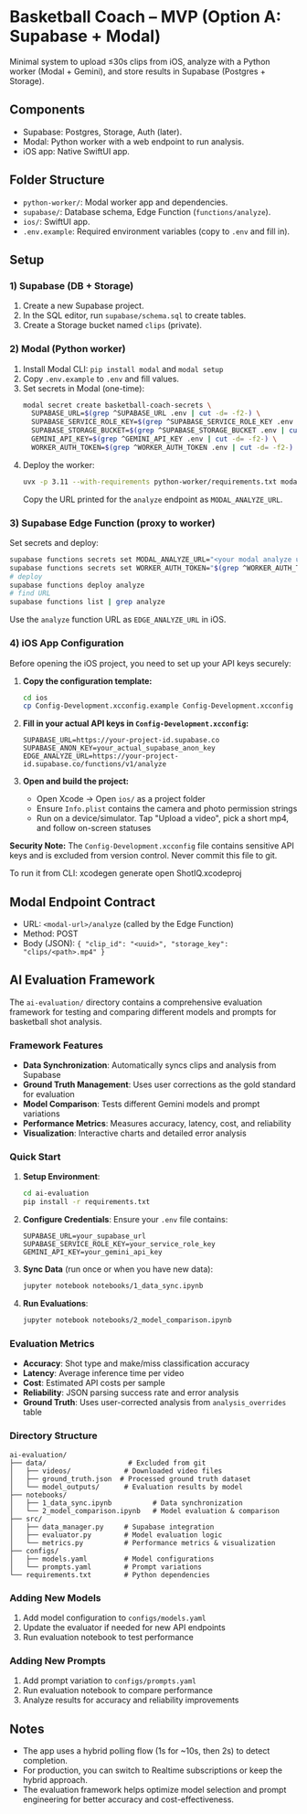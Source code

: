 # Basketball Coach – MVP (Option A: Supabase + Modal)

Minimal system to upload ≤30s clips from iOS, analyze with a Python worker (Modal + Gemini), and store results in Supabase (Postgres + Storage).

## Components
- Supabase: Postgres, Storage, Auth (later).
- Modal: Python worker with a web endpoint to run analysis.
- iOS app: Native SwiftUI app.

## Folder Structure
- `python-worker/`: Modal worker app and dependencies.
- `supabase/`: Database schema, Edge Function (`functions/analyze`).
- `ios/`: SwiftUI app.
- `.env.example`: Required environment variables (copy to `.env` and fill in).

## Setup

### 1) Supabase (DB + Storage)
1. Create a new Supabase project.
2. In the SQL editor, run `supabase/schema.sql` to create tables.
3. Create a Storage bucket named `clips` (private).

### 2) Modal (Python worker)
1. Install Modal CLI: `pip install modal` and `modal setup`
2. Copy `.env.example` to `.env` and fill values.
3. Set secrets in Modal (one-time):
   ```bash
   modal secret create basketball-coach-secrets \
     SUPABASE_URL=$(grep ^SUPABASE_URL .env | cut -d= -f2-) \
     SUPABASE_SERVICE_ROLE_KEY=$(grep ^SUPABASE_SERVICE_ROLE_KEY .env | cut -d= -f2-) \
     SUPABASE_STORAGE_BUCKET=$(grep ^SUPABASE_STORAGE_BUCKET .env | cut -d= -f2-) \
     GEMINI_API_KEY=$(grep ^GEMINI_API_KEY .env | cut -d= -f2-) \
     WORKER_AUTH_TOKEN=$(grep ^WORKER_AUTH_TOKEN .env | cut -d= -f2-)
   ```
4. Deploy the worker:
   ```bash
   uvx -p 3.11 --with-requirements python-worker/requirements.txt modal deploy python-worker/modal_app.py
   ```
   Copy the URL printed for the `analyze` endpoint as `MODAL_ANALYZE_URL`.

### 3) Supabase Edge Function (proxy to worker)
Set secrets and deploy:
```bash
supabase functions secrets set MODAL_ANALYZE_URL="<your modal analyze url>"
supabase functions secrets set WORKER_AUTH_TOKEN="$(grep ^WORKER_AUTH_TOKEN .env | cut -d= -f2-)"
# deploy
supabase functions deploy analyze
# find URL
supabase functions list | grep analyze
```
Use the `analyze` function URL as `EDGE_ANALYZE_URL` in iOS.

### 4) iOS App Configuration
Before opening the iOS project, you need to set up your API keys securely:

1. **Copy the configuration template:**
   ```bash
   cd ios
   cp Config-Development.xcconfig.example Config-Development.xcconfig
   ```

2. **Fill in your actual API keys in `Config-Development.xcconfig`:**
   ```
   SUPABASE_URL=https://your-project-id.supabase.co
   SUPABASE_ANON_KEY=your_actual_supabase_anon_key
   EDGE_ANALYZE_URL=https://your-project-id.supabase.co/functions/v1/analyze
   ```

3. **Open and build the project:**
   - Open Xcode → Open `ios/` as a project folder
   - Ensure `Info.plist` contains the camera and photo permission strings
   - Run on a device/simulator. Tap "Upload a video", pick a short mp4, and follow on-screen statuses

**Security Note:** The `Config-Development.xcconfig` file contains sensitive API keys and is excluded from version control. Never commit this file to git.

To run it from CLI:
xcodegen generate
open ShotIQ.xcodeproj

## Modal Endpoint Contract
- URL: `<modal-url>/analyze` (called by the Edge Function)
- Method: POST
- Body (JSON): `{ "clip_id": "<uuid>", "storage_key": "clips/<path>.mp4" }`

## AI Evaluation Framework

The `ai-evaluation/` directory contains a comprehensive evaluation framework for testing and comparing different models and prompts for basketball shot analysis.

### Framework Features

- **Data Synchronization**: Automatically syncs clips and analysis from Supabase
- **Ground Truth Management**: Uses user corrections as the gold standard for evaluation
- **Model Comparison**: Tests different Gemini models and prompt variations
- **Performance Metrics**: Measures accuracy, latency, cost, and reliability
- **Visualization**: Interactive charts and detailed error analysis

### Quick Start

1. **Setup Environment**:
   ```bash
   cd ai-evaluation
   pip install -r requirements.txt
   ```

2. **Configure Credentials**: Ensure your `.env` file contains:
   ```
   SUPABASE_URL=your_supabase_url
   SUPABASE_SERVICE_ROLE_KEY=your_service_role_key
   GEMINI_API_KEY=your_gemini_api_key
   ```

3. **Sync Data** (run once or when you have new data):
   ```bash
   jupyter notebook notebooks/1_data_sync.ipynb
   ```

4. **Run Evaluations**:
   ```bash
   jupyter notebook notebooks/2_model_comparison.ipynb
   ```

### Evaluation Metrics

- **Accuracy**: Shot type and make/miss classification accuracy
- **Latency**: Average inference time per video
- **Cost**: Estimated API costs per sample
- **Reliability**: JSON parsing success rate and error analysis
- **Ground Truth**: Uses user-corrected analysis from `analysis_overrides` table

### Directory Structure

```
ai-evaluation/
├── data/                    # Excluded from git
│   ├── videos/             # Downloaded video files
│   ├── ground_truth.json  # Processed ground truth dataset
│   └── model_outputs/      # Evaluation results by model
├── notebooks/
│   ├── 1_data_sync.ipynb          # Data synchronization
│   └── 2_model_comparison.ipynb   # Model evaluation & comparison
├── src/
│   ├── data_manager.py     # Supabase integration
│   ├── evaluator.py        # Model evaluation logic
│   └── metrics.py          # Performance metrics & visualization
├── configs/
│   ├── models.yaml         # Model configurations
│   └── prompts.yaml        # Prompt variations
└── requirements.txt        # Python dependencies
```

### Adding New Models

1. Add model configuration to `configs/models.yaml`
2. Update the evaluator if needed for new API endpoints
3. Run evaluation notebook to test performance

### Adding New Prompts

1. Add prompt variation to `configs/prompts.yaml`
2. Run evaluation notebook to compare performance
3. Analyze results for accuracy and reliability improvements

## Notes
- The app uses a hybrid polling flow (1s for ~10s, then 2s) to detect completion.
- For production, you can switch to Realtime subscriptions or keep the hybrid approach.
- The evaluation framework helps optimize model selection and prompt engineering for better accuracy and cost-effectiveness.

